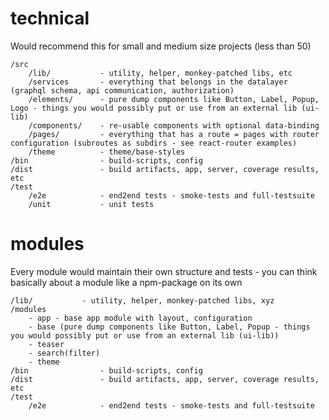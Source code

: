 technical
=========
Would recommend this for small and medium size projects (less than 50)

```
/src
    /lib/           - utility, helper, monkey-patched libs, etc
    /services       - everything that belongs in the datalayer (graphql schema, api communication, authorization)
    /elements/      - pure dump components like Button, Label, Popup, Logo - things you would possibly put or use from an external lib (ui-lib)
    /components/    - re-usable components with optional data-binding
    /pages/         - everything that has a route = pages with router configuration (subroutes as subdirs - see react-router examples)
    /theme          - theme/base-styles
/bin                - build-scripts, config
/dist               - build artifacts, app, server, coverage results, etc
/test
    /e2e            - end2end tests - smoke-tests and full-testsuite
    /unit           - unit tests
```
    


modules
=======
Every module would maintain their own structure and tests - you can think basically about a module like a npm-package on its own

```
/lib/           - utility, helper, monkey-patched libs, xyz
/modules
    - app - base app module with layout, configuration 
    - base (pure dump components like Button, Label, Popup - things you would possibly put or use from an external lib (ui-lib))
    - teaser
    - search(filter)
    - theme
/bin                - build-scripts, config
/dist               - build artifacts, app, server, coverage results, etc
/test
    /e2e            - end2end tests - smoke-tests and full-testsuite
```

